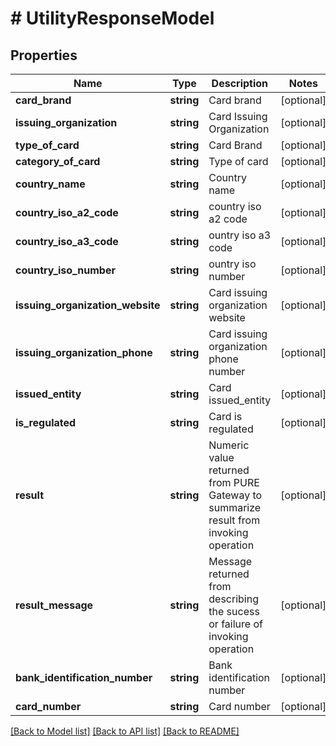 # # UtilityResponseModel

## Properties

Name | Type | Description | Notes
------------ | ------------- | ------------- | -------------
**card_brand** | **string** | Card brand | [optional]
**issuing_organization** | **string** | Card Issuing Organization | [optional]
**type_of_card** | **string** | Card Brand | [optional]
**category_of_card** | **string** | Type of card | [optional]
**country_name** | **string** | Country name | [optional]
**country_iso_a2_code** | **string** | country iso a2 code | [optional]
**country_iso_a3_code** | **string** | ountry iso a3 code | [optional]
**country_iso_number** | **string** | ountry iso number | [optional]
**issuing_organization_website** | **string** | Card issuing organization website | [optional]
**issuing_organization_phone** | **string** | Card issuing organization phone number | [optional]
**issued_entity** | **string** | Card issued_entity | [optional]
**is_regulated** | **string** | Card is regulated | [optional]
**result** | **string** | Numeric value returned from PURE Gateway to summarize result from invoking operation | [optional]
**result_message** | **string** | Message returned from describing the sucess or failure of invoking operation | [optional]
**bank_identification_number** | **string** | Bank identification number | [optional]
**card_number** | **string** | Card number | [optional]

[[Back to Model list]](../../README.md#models) [[Back to API list]](../../README.md#endpoints) [[Back to README]](../../README.md)
